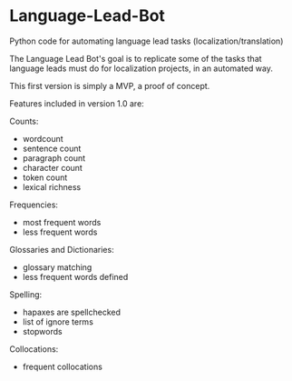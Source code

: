 # Language-Lead-Bot
Python code for automating language lead tasks (localization/translation)

The Language Lead Bot's goal is to replicate some of the tasks that language leads must do for localization projects, in an automated way. 

This first version is simply a MVP, a proof of concept.

Features included in version 1.0 are:

Counts:
  - wordcount
  - sentence count
  - paragraph count
  - character count
  - token count
  - lexical richness

Frequencies:
- most frequent words
- less frequent words

Glossaries and Dictionaries:
- glossary matching
- less frequent words defined

Spelling:
- hapaxes are spellchecked
- list of ignore terms
- stopwords

Collocations:
- frequent collocations



